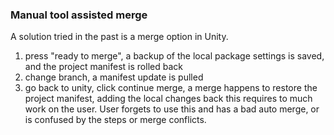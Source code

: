 ### Manual tool assisted merge
A solution tried in the past is a merge option in Unity.
1. press "ready to merge", a backup of the local package settings is saved, and the project manifest is rolled back
2. change branch, a manifest update is pulled
3. go back to unity, click continue merge, a merge happens to restore the project manifest, adding the local changes back
this requires to much work on the user. User forgets to use this and has a bad auto merge, or is confused by the steps or merge conflicts.